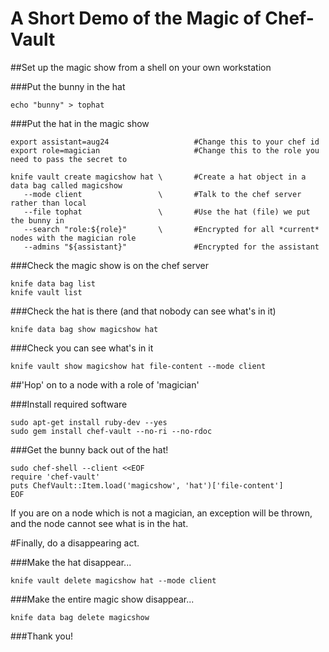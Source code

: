 # A Short Demo of the Magic of Chef-Vault

##Set up the magic show from a shell on your own workstation

###Put the bunny in the hat

    echo "bunny" > tophat

###Put the hat in the magic show

    export assistant=aug24                   #Change this to your chef id
    export role=magician                     #Change this to the role you need to pass the secret to

    knife vault create magicshow hat \       #Create a hat object in a data bag called magicshow
       --mode client                 \       #Talk to the chef server rather than local
       --file tophat                 \       #Use the hat (file) we put the bunny in
       --search "role:${role}"       \       #Encrypted for all *current* nodes with the magician role
       --admins "${assistant}"               #Encrypted for the assistant

###Check the magic show is on the chef server

    knife data bag list
    knife vault list

###Check the hat is there (and that nobody can see what's in it)

    knife data bag show magicshow hat

###Check you can see what's in it

    knife vault show magicshow hat file-content --mode client

##'Hop' on to a node with a role of 'magician'

###Install required software

    sudo apt-get install ruby-dev --yes
    sudo gem install chef-vault --no-ri --no-rdoc

###Get the bunny back out of the hat!

    sudo chef-shell --client <<EOF
    require 'chef-vault'
    puts ChefVault::Item.load('magicshow', 'hat')['file-content']
    EOF

If you are on a node which is not a magician, an exception will be thrown,
and the node cannot see what is in the hat.

#Finally, do a disappearing act.

###Make the hat disappear...

    knife vault delete magicshow hat --mode client

###Make the entire magic show disappear...

    knife data bag delete magicshow

###Thank you!
